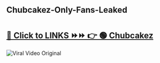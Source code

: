 
 ## Chubcakez-Only-Fans-Leaked

# <h2><a href="https://clipsfans.com/Chubcakez&ref=git">🔗 Click to LINKS ⏩⏩ 👉 🟢 Chubcakez </a></h2>

<a href="https://clipsfans.com/Chubcakez&ref=git" rel="nofollow" data-target="animated-image.originalLink"><img src="https://i.ibb.co.com/xMMVF88/686577567.gif" alt="Viral Video Original" style="max-width: 100%; display: inline-block;" data-target="animated-image.originalImage"></a>
